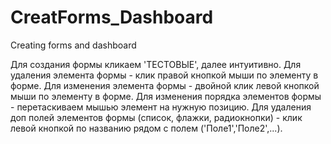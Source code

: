 # CreatForms_Dashboard
Creating forms and dashboard

Для создания формы кликаем 'ТЕСТОВЫЕ', далее интуитивно.
Для удаления элемента формы - клик правой кнопкой мыши по элементу в форме.
Для изменения элемента формы - двойной клик левой кнопкой мыши по элементу в форме.
Для изменения порядка элементов формы - перетаскиваем мышью элемент на нужную позицию.
Для удаления доп полей элементов формы (список, флажки, радиокнопки) - клик левой кнопкой по названию рядом с полем ('Поле1','Поле2',...).
